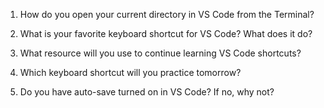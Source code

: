 1. How do you open your current directory in VS Code from the Terminal?


2. What is your favorite keyboard shortcut for VS Code? What does it do?


3. What resource will you use to continue learning VS Code shortcuts?


4. Which keyboard shortcut will you practice tomorrow?


5. Do you have auto-save turned on in VS Code? If no, why not?